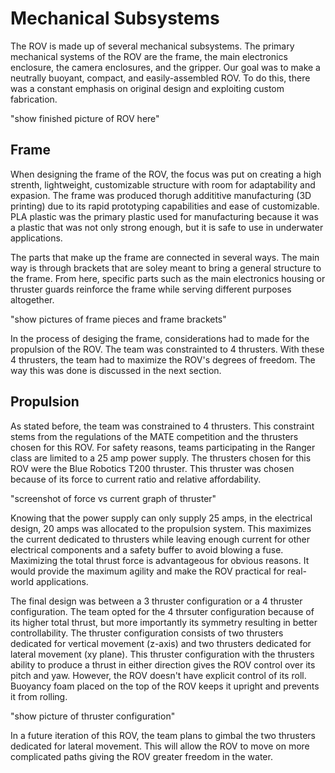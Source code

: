 # Mechanical Subsystems

The ROV is made up of several mechanical subsystems. The primary mechanical systems of the ROV are the frame, the main electronics
enclosure, the camera enclosures, and the gripper. Our goal was to make a neutrally buoyant, compact, and easily-assembled ROV. To do this, there was a constant emphasis on original design and exploiting custom fabrication.

"show finished picture of ROV here"

## Frame

When designing the frame of the ROV, the focus was put on creating a high strenth, lightweight, customizable structure with room for adaptability and expasion. The frame was produced thorugh addititive manufacturing (3D printing) due to its rapid prototyping capabilities and ease of customizable. PLA plastic was the primary plastic used for manufacturing because it was a plastic that was not only strong enough, but it is safe to use in underwater applications.

The parts that make up the frame are connected in several ways. The main way is through brackets that are soley meant to bring a general structure to the frame. From here, specific parts such as the main electronics housing or thruster guards reinforce the frame while serving different purposes altogether.

"show pictures of frame pieces and frame brackets"

In the process of desiging the frame, considerations had to made for the propulsion of the ROV. The team was constrainted to 4 thrusters. With these 4 thrusters, the team had to maximize the ROV's degrees of freedom. The way this was done is discussed in the next section.

## Propulsion

As stated before, the team was constrained to 4 thrusters. This constraint stems from the regulations of the MATE competition and the thrusters chosen for this ROV. For safety reasons, teams participating in the Ranger class are limited to a 25 amp power supply. The thrusters chosen for this ROV were the Blue Robotics T200 thruster. This thruster was chosen because of its force to current ratio and relative affordability.

"screenshot of force vs current graph of thruster"

Knowing that the power supply can only supply 25 amps, in the electrical design, 20 amps was allocated to the propulsion system. This maximizes the current dedicated to thrusters while leaving enough current for other electrical components and a safety buffer to avoid blowing a fuse. Maximizing the total thrust force is advantageous for obvious reasons. It would provide the maximum agility and make the ROV practical for real-world applications.

The final design was between a 3 thruster configuration or a 4 thruster configuration. The team opted for the 4 thrsuter configuration because of its higher total thrust, but more importantly its symmetry resulting in better controllability. The thruster configuration consists of two thrusters dedicated for vertical movement (z-axis) and two thrusters dedicated for lateral movement (xy plane). This thruster configuration with the thrusters ability to produce a thrust in either direction gives the ROV control over its pitch and yaw. However, the ROV doesn't have explicit control of its roll. Buoyancy foam placed on the top of the ROV keeps it upright and prevents it from rolling. 

"show picture of thruster configuration"

In a future iteration of this ROV, the team plans to gimbal the two thrusters dedicated for lateral movement. This will allow the ROV to move on more complicated paths giving the ROV greater freedom in the water.

